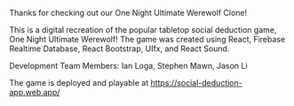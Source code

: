 Thanks for checking out our One Night Ultimate Werewolf Clone!

This is a digital recreation of the popular tabletop social deduction game, One Night Ultimate Werewolf!
The game was created using React, Firebase Realtime Database, React Bootstrap, UIfx, and React Sound.

Development Team Members: Ian Loga, Stephen Mawn, Jason Li

The game is deployed and playable at https://social-deduction-app.web.app/
